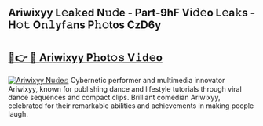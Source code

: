 ## Ariwixyy L𝚎a𝚔ed N𝚞𝚍e - Part-9hF Vi𝚍𝚎o L𝚎a𝚔s - H𝚘𝚝 O𝚗𝚕yf𝚊ns P𝚑𝚘tos CzD6y

# <h2><a href="http://kfd36b.oniu.top/?m=Ariwixyy">🔗👉 🔴 Ariwixyy P𝚑ot𝚘𝚜 V𝚒d𝚎o</a></h2>

[![Ariwixyy Nu𝚍e𝚜](https://i.imgur.com/0qMVB7G.gif)](http://kfd36b.oniu.top/?m=Ariwixyy)
Cybernetic performer and multimedia innovator Ariwixyy, known for publishing dance and lifestyle tutorials through viral dance sequences and compact clips. Brilliant comedian Ariwixyy, celebrated for their remarkable abilities and achievements in making people laugh.  
